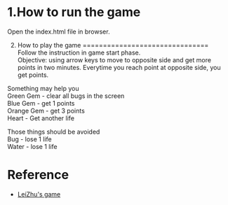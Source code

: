1.How to run the game
===============================
Open the index.html file in browser.

2. How to play the game
===============================
Follow the instruction in game start phase.  
Objective: using arrow keys to move to opposite side and get more points in two minutes. Everytime you reach point at opposite side, you get points.  
  
Something may help you  
Green Gem - clear all bugs in the screen  
Blue Gem - get 1 points  
Orange Gem - get 3 points  
Heart - Get another life

Those things should be avoided  
Bug - lose 1 life  
Water - lose 1 life

Reference
===============================
<ul>
	<li><a href="https://github.com/lei-clearsky/p3-arcade-game">LeiZhu's game</li>
</ul>
